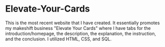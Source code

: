 # Elevate-Your-Cards
This is the most recent website that I have created. It essentially promotes my makeshift business "Elevate Your Cards" where I have tabs for the introduction/homepage, the description, the explanation, the instruction, and the conclusion.
I utilized HTML, CSS, and SQL.

